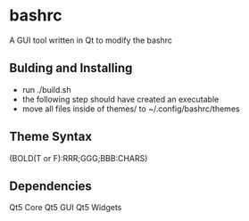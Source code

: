 # bashrc
A GUI tool written in Qt to modify the bashrc

## Bulding and Installing

* run ./build.sh
* the following step should have created an executable
* move all files inside of themes/ to ~/.config/bashrc/themes

## Theme Syntax

(BOLD(T or F):RRR;GGG;BBB:CHARS)

## Dependencies

Qt5 Core
Qt5 GUI
Qt5 Widgets

